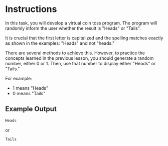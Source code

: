# Instructions

In this task, you will develop a virtual coin toss program. The program will randomly inform the user whether the result is "Heads" or "Tails".

It is crucial that the first letter is capitalized and the spelling matches exactly as shown in the examples: "Heads" and not "heads."

There are several methods to achieve this. However, to practice the concepts learned in the previous lesson, you should generate a random number, either 0 or 1. Then, use that number to display either "Heads" or "Tails."

For example:

- 1 means "Heads"
- 0 means "Tails"

## Example Output

```python
Heads
```

or

```python
Tails
```
